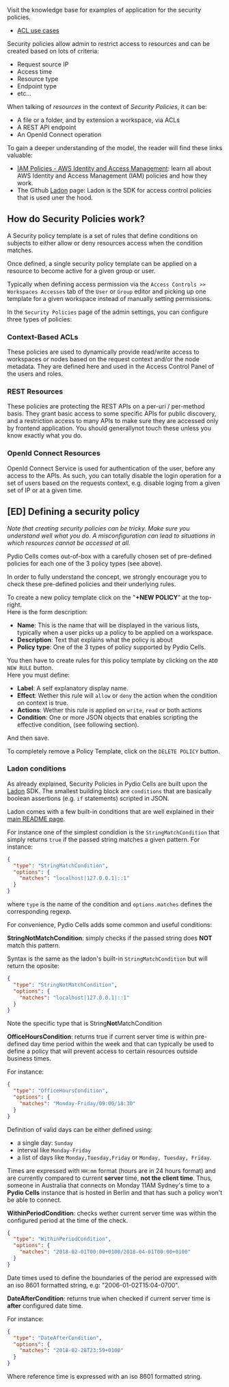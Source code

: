 Visit the knowledge base for examples of application for the security policies.

- [ACL use cases](en/docs/kb/access-control/acl-use-cases)

Security policies allow admin to restrict access to resources and can be created based on lots of criteria:

- Request source IP
- Access time
- Resource type
- Endpoint type
- etc...

When talking of _resources_ in the context of _Security Policies_, it can be:

- A file or a folder, and by extension a workspace, via ACLs
- A REST API endpoint
- An OpenId Connect operation

To gain a deeper understanding of the model, the reader will find these links valuable:

- [IAM Policies - AWS Identity and Access Management](https://docs.aws.amazon.com/IAM/latest/UserGuide/access_policies.html): learn all about AWS Identity and Access Management (IAM) policies and how they work.
- The Github [Ladon](https://github.com/ory/ladon) page: Ladon is the SDK for access control policies that is used uner the hood.

## How do Security Policies work?

A Security policy template is a set of rules that define conditions on subjects to either allow or deny resources access when the condition matches.

Once defined, a single security policy template can be applied on a resource to become active for a given group or user.

Typically when defining access permission via the `Access Controls >> Workspaces Accesses` tab of the `User` or `Group` editor and picking up one template for a given workspace instead of manually setting permissions.

In the  `Security Policies` page of the admin settings, you can configure three types of policies:

### Context-Based ACLs

These policies are used to dynamically provide read/write access to workspaces or nodes based on the request context and/or the node metadata. They are defined here and used in the Access Control Panel of the users and roles.

### REST Resources

These policies are protecting the REST APIs on a per-uri / per-method basis. They grant basic access to some specific APIs for public discovery, and a restriction access to many APIs to make sure they are accessed only by frontend application. You should generallynot touch these unless you know exactly what you do.

### OpenId Connect Resources

OpenId Connect Service is used for authentication of the user, before any access to the APIs. As such, you can totally disable the login operation for a set of users based on the requests context, e.g. disable loging from a given set of IP or at a given time.

## [ED] Defining a security policy

_Note that creating security policies can be tricky. Make sure you understand well what you do. A misconfiguration can lead to situations in which resources cannot be accessed at all._

Pydio Cells comes out-of-box with a carefully chosen set of pre-defined policies for each one of the 3 policy types (see above).

In order to fully understand the concept, we strongly encourage you to check these pre-defined policies and their underlying rules.

To create a new policy template click on the "**+NEW POLICY**" at the top-right.  
Here is the form description:

- **Name**: This is the name that will be displayed in the various lists, typically when a user picks up a policy to be applied on a workspace.
- **Description**: Text that explains what the policy is about
- **Policy type**: One of the 3 types of policy supported by Pydio Cells.

You then have to create rules for this policy template by clicking on the `ADD NEW RULE` button.  
Here you must define:

- **Label**: A self explanatory display name.
- **Effect**: Wether this rule will `allow` or `deny` the action when the condition on context is true.
- **Actions**: Wether this rule is applied on `write`, `read` or both actions  
- **Condition**: One or more JSON objects that enables scripting the effective condition, (see following section).

And then save.

To completely remove a Policy Template, click on the `DELETE POLICY` button.

### Ladon conditions

As already explained, Security Policies in Pydio Cells are built upon the [Ladon](https://github.com/ory/ladon) SDK. The smallest building block are `conditions` that are basically boolean assertions (e.g. `if` statements) scripted in JSON.

Ladon comes with a few built-in conditions that are well explained in their [main README page](https://github.com/ory/ladon#conditions).

For instance one of the simplest condidion is the `StringMatchCondition` that simply returns `true` if the passed string matches a given pattern. For instance:

```json
{
  "type": "StringMatchCondition",
  "options": {
    "matches": "localhost|127.0.0.1|::1"
  }
}
``` 

where `type` is the name of the condition and `options.matches` defines the corresponding regexp.

For convenience, Pydio Cells adds some common and useful conditions:

**StringNotMatchCondition**: simply checks if the passed string does **NOT** match this pattern.

Syntax is the same as the ladon's built-in `StringMatchCondition` but will return the oposite:

```json
{
  "type": "StringNotMatchCondition",
  "options": {
    "matches": "localhost|127.0.0.1|::1"
  }
}
```

Note the specific type that is String**Not**MatchCondition

**OfficeHoursCondition**: returns true if current server time is within pre-defined day time period within the week and that can typically be used to define a policy that will prevent access to certain resources outside business times.

For instance:

```json
{
  "type": "OfficeHoursCondition",
  "options": {
    "matches": "Monday-Friday/09:00/18:30"
  }
}
```

Definition of valid days can be either defined using:

- a single day: `Sunday`
- interval like `Monday-Friday`
- a list of days like `Monday,Tuesday,Friday` or `Monday, Tuesday, Friday`.

Times are expressed with `HH:mm` format (hours are in 24 hours format) and are currently compared to current **server** time, **not the client time**. Thus, someone in Australia that connects on Monday 11AM Sydney's time to a **Pydio Cells** instance that is hosted in Berlin and that has such a policy won't be able to connect.

**WithinPeriodCondition**: checks wether current server time was within the configured period at the time of the check.

```json
{
  "type": "WithinPeriodCondition",
  "options": {
    "matches": "2018-02-01T00:00+0100/2018-04-01T00:00+0100"
  }
}
```

Date times used to define the boundaries of the period are expressed with an iso 8601 formatted string, e.g: "2006-01-02T15:04-0700".

**DateAfterCondition**: returns true when checked if current server time is **after** configured date time.

For instance:

```json
{
  "type": "DateAfterCondition",
  "options": {
    "matches": "2018-02-28T23:59+0100"
  }
}
```

Where reference time is expressed with an iso 8601 formatted string.
